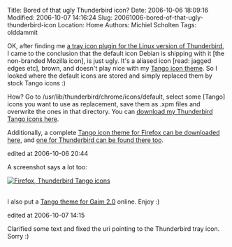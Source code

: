 Title: Bored of that ugly Thunderbird icon?
Date: 2006-10-06 18:09:16
Modified: 2006-10-07 14:16:24
Slug: 20061006-bored-of-that-ugly-thunderbird-icon
Location: Home
Authors: Michiel Scholten
Tags: olddammit

<p>OK, after finding me <a href="http://moztraybiff.mozdev.org/">a tray icon plugin for the Linux version of Thunderbird</a>, I came to the conclusion that the default icon Debian is shipping with it [the non-branded Mozilla icon], is just ugly. It's a aliased icon [read: jagged edges etc], brown, and doesn't play nice with my <a href="http://tango.freedesktop.org/">Tango icon theme</a>. So I looked where the default icons are stored and simply replaced them by stock Tango icons :)</p>

<p>How? Go to /usr/lib/thunderbird/chrome/icons/default, select some [Tango] icons you want to use as replacement, save them as .xpm files and overwrite the ones in that directory. You can <a href="http://aquariusoft.org/files/linux/thunderbird_tango_icons.tar.bz2">download my Thunderbird Tango icons here</a>.</p>

<p>Additionally, a complete <a href="http://www.deviantart.com/deviation/29228376/">Tango icon theme for Firefox can be downloaded here</a>, and <a href="http://www.deviantart.com/deviation/29248425/">one for Thunderbird can be found there too</a>.</p>

<div class="edit">edited at 2006-10-06 20:44</div>

<p>A screenshot says a lot too:</p>
<div class="content-image"><div><a href="http://aquariusoft.org/~mbscholt/images/content/20061006_firefox_thunderbird_tango.png"><img src="http://aquariusoft.org/~mbscholt/images/content/20061006_firefox_thunderbird_tango_scaled.png" alt="Firefox, Thunderbird Tango icons" title="Firefox, Thunderbird Tango icons" /></a></div></div>
<br style="clear: both;" />

<p>I also put a <a href="http://aquariusoft.org/files/linux/gaim_2.0_tango.tar.bz2">Tango theme for Gaim 2.0</a> online. Enjoy :)</p>

<div class="edit">edited at 2006-10-07 14:15</div>
<p>Clarified some text and fixed the uri pointing to the Thunderbird tray icon. Sorry :)</p>
